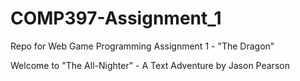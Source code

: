 # COMP397-Assignment_1
Repo for Web Game Programming Assignment 1 - "The Dragon"

Welcome to "The All-Nighter" - A Text Adventure by Jason Pearson
